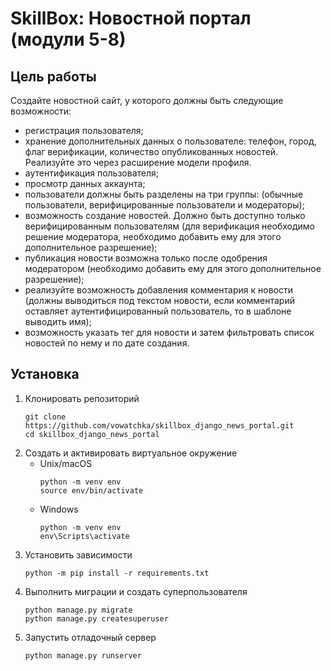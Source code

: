 # SkillBox: Новостной портал (модули 5-8)

## Цель работы
Создайте новостной сайт, у которого должны быть следующие возможности:
 
* регистрация пользователя;
* хранение дополнительных данных о пользователе: телефон, город, флаг верификации, количество опубликованных новостей. Реализуйте это через расширение модели профиля.
* аутентификация пользователя;
* просмотр данных аккаунта;
* пользователи должны быть разделены на три группы: (обычные пользователи, верифицированные пользователи и модераторы);
* возможность создание новостей. Должно быть доступно только верифицированным пользователям (для верификация необходимо решение модератора, необходимо добавить ему для этого дополнительное разрешение);
* публикация новости возможна только после одобрения модератором (необходимо добавить ему для этого дополнительное разрешение);
* реализуйте возможность добавления комментария к новости (должны выводиться под текстом новости, если комментарий оставляет аутентифицированный пользователь, то в шаблоне выводить имя);
* возможность указать тег для новости и затем фильтровать список новостей по нему и по дате создания.

## Установка
1. Клонировать репозиторий
    ```
    git clone https://github.com/vowatchka/skillbox_django_news_portal.git
    cd skillbox_django_news_portal
    ```
2. Создать и активировать виртуальное окружение
    * Unix/macOS
        ```
        python -m venv env
        source env/bin/activate
        ```
    * Windows
        ```
        python -m venv env
        env\Scripts\activate
        ```
3. Установить зависимости
    ```
    python -m pip install -r requirements.txt
    ```
4. Выполнить миграции и создать суперпользователя
    ```
    python manage.py migrate
    python manage.py createsuperuser
    ```
5. Запустить отладочный сервер
    ```
    python manage.py runserver
    ```